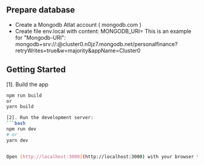 ## Prepare database 
 - Create a Mongodb Atlat account ( mongodb.com )
 - Create file env.local with content:
    MONGODB_URI=<Mongodb-URI>
    This is an example for "Mongodb-URI": mongodb+srv://<username>:<passowrd>@cluster0.n0jz7.mongodb.net/personalfinance?retryWrites=true&w=majority&appName=Cluster0

## Getting Started
[1]. Build the app
``` bash
npm run build
or 
yarn build

[2]. Run the development server:
```bash
npm run dev
# or
yarn dev


Open [http://localhost:3000](http://localhost:3000) with your browser to see the result